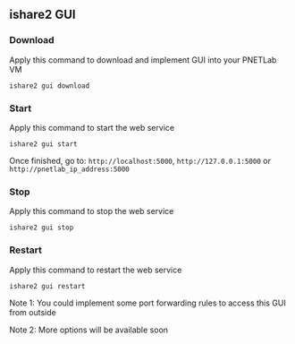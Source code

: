 ## ishare2 GUI

### Download
Apply this command to download and implement GUI into your PNETLab VM
```linux
ishare2 gui download
```

### Start
Apply this command to start the web service
```linux
ishare2 gui start
```
Once finished, go to:
`http://localhost:5000`,
`http://127.0.0.1:5000` or
`http://pnetlab_ip_address:5000`

### Stop
Apply this command to stop the web service
```linux
ishare2 gui stop
```

### Restart
Apply this command to restart the web service
```linux
ishare2 gui restart
```

Note 1: You could implement some port forwarding rules to access this GUI from outside

Note 2: More options will be available soon
